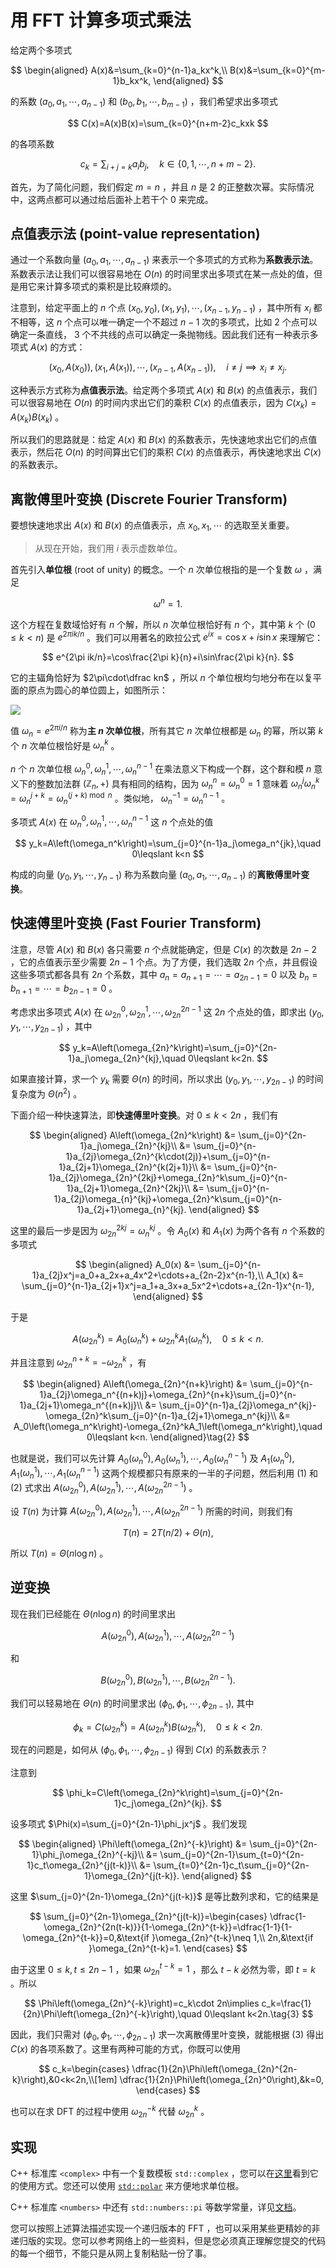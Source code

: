 # 用 FFT 计算多项式乘法

给定两个多项式

$$
\begin{aligned}
A(x)&=\sum_{k=0}^{n-1}a_kx^k,\\
B(x)&=\sum_{k=0}^{m-1}b_kx^k,
\end{aligned}
$$

的系数 $\left(a_0,a_1,\cdots,a_{n-1}\right)$ 和 $\left(b_0,b_1,\cdots,b_{m-1}\right)$ ，我们希望求出多项式

$$
C(x)=A(x)B(x)=\sum_{k=0}^{n+m-2}c_kxk
$$

的各项系数

$$
c_k=\sum_{i+j=k}a_ib_j,\quad k\in\{0,1,\cdots,n+m-2\}.
$$

首先，为了简化问题，我们假定 $m=n$ ，并且 $n$ 是 $2$ 的正整数次幂。实际情况中，这两点都可以通过给后面补上若干个 $0$ 来完成。

## 点值表示法 (point-value representation)

通过一个系数向量 $\left(a_0,a_1,\cdots,a_{n-1}\right)$ 来表示一个多项式的方式称为**系数表示法**。系数表示法让我们可以很容易地在 $O(n)$ 的时间里求出多项式在某一点处的值，但是用它来计算多项式的乘积是比较麻烦的。

注意到，给定平面上的 $n$ 个点 $\left(x_0,y_0\right),\left(x_1,y_1\right),\cdots,\left(x_{n-1},y_{n-1}\right)$ ，其中所有 $x_i$ 都不相等，这 $n$ 个点可以唯一确定一个不超过 $n-1$ 次的多项式，比如 $2$ 个点可以确定一条直线， $3$ 个不共线的点可以确定一条抛物线。因此我们还有一种表示多项式 $A(x)$ 的方式：

$$
\left(x_0,A\left(x_0\right)\right),\left(x_1,A\left(x_1\right)\right),\cdots,\left(x_{n-1},A\left(x_{n-1}\right)\right),\quad i\neq j\implies x_i\neq x_j.
$$

这种表示方式称为**点值表示法**。给定两个多项式 $A(x)$ 和 $B(x)$ 的点值表示，我们可以很容易地在 $O(n)$ 的时间内求出它们的乘积 $C(x)$ 的点值表示，因为 $C\left(x_k\right)=A\left(x_k\right)B\left(x_k\right)$ 。

所以我们的思路就是：给定 $A(x)$ 和 $B(x)$ 的系数表示，先快速地求出它们的点值表示，然后花 $O(n)$ 的时间算出它们的乘积 $C(x)$ 的点值表示，再快速地求出 $C(x)$ 的系数表示。

## 离散傅里叶变换 (Discrete Fourier Transform)

要想快速地求出 $A(x)$ 和 $B(x)$ 的点值表示，点 $x_0,x_1,\cdots$ 的选取至关重要。

> 从现在开始，我们用 $i$ 表示虚数单位。

首先引入**单位根** (root of unity) 的概念。一个 $n$ 次单位根指的是一个复数 $\omega$ ，满足

$$
\omega^n=1.
$$

这个方程在复数域恰好有 $n$ 个解，所以 $n$ 次单位根恰好有 $n$ 个，其中第 $k$ 个 ($0\leqslant k<n$) 是 $e^{2\pi ik/n}$ 。我们可以用著名的欧拉公式 $e^{ix}=\cos x+i\sin x$ 来理解它：

$$
e^{2\pi ik/n}=\cos\frac{2\pi k}{n}+i\sin\frac{2\pi k}{n}.
$$

它的主辐角恰好为 $2\pi\cdot\dfrac kn$ ，所以 $n$ 个单位根均匀地分布在以复平面的原点为圆心的单位圆上，如图所示：

![](img/root_of_unity.png)

值 $\omega_n=e^{2\pi i/n}$ 称为**主 $n$ 次单位根**，所有其它 $n$ 次单位根都是 $\omega_n$ 的幂，所以第 $k$ 个 $n$ 次单位根恰好是 $\omega_n^k$ 。

$n$ 个 $n$ 次单位根 $\omega_n^0,\omega_n^1,\cdots,\omega_n^{n-1}$ 在乘法意义下构成一个群，这个群和模 $n$ 意义下的整数加法群 $\left(\mathbb Z_n,+\right)$ 具有相同的结构，因为 $\omega_n^n=\omega_n^0=1$ 意味着 $\omega_n^j\omega_n^k=\omega_n^{j+k}=\omega_n^{(j+k)\bmod n}$ 。类似地， $\omega_n^{-1}=\omega_n^{n-1}$ 。

多项式 $A(x)$ 在 $\omega_n^0,\omega_n^1,\cdots,\omega_n^{n-1}$ 这 $n$ 个点处的值

$$
y_k=A\left(\omega_n^k\right)=\sum_{j=0}^{n-1}a_j\omega_n^{jk},\quad 0\leqslant k<n
$$

构成的向量 $\left(y_0,y_1,\cdots,y_{n-1}\right)$ 称为系数向量 $\left(a_0,a_1,\cdots,a_{n-1}\right)$ 的**离散傅里叶变换**。

## 快速傅里叶变换 (Fast Fourier Transform)

注意，尽管 $A(x)$ 和 $B(x)$ 各只需要 $n$ 个点就能确定，但是 $C(x)$ 的次数是 $2n-2$ ，它的点值表示至少需要 $2n-1$ 个点。为了方便，我们选取 $2n$ 个点，并且假设这些多项式都各具有 $2n$ 个系数，其中 $a_n=a_{n+1}=\cdots=a_{2n-1}=0$ 以及 $b_n=b_{n+1}=\cdots=b_{2n-1}=0$ 。

考虑求出多项式 $A(x)$ 在 $\omega_{2n}^0,\omega_{2n}^1,\cdots,\omega_{2n}^{2n-1}$ 这 $2n$ 个点处的值，即求出 $\left(y_0,y_1,\cdots,y_{2n-1}\right)$ ，其中

$$
y_k=A\left(\omega_{2n}^k\right)=\sum_{j=0}^{2n-1}a_j\omega_{2n}^{kj},\quad 0\leqslant k<2n.
$$

如果直接计算，求一个 $y_k$ 需要 $\Theta(n)$ 的时间，所以求出 $\left(y_0,y_1,\cdots,y_{2n-1}\right)$ 的时间复杂度为 $\Theta\left(n^2\right)$ 。

下面介绍一种快速算法，即**快速傅里叶变换**。对 $0\leqslant k<2n$ ，我们有

$$
\begin{aligned}
A\left(\omega_{2n}^k\right)
&= \sum_{j=0}^{2n-1}a_j\omega_{2n}^{kj}\\
&= \sum_{j=0}^{n-1}a_{2j}\omega_{2n}^{k\cdot(2j)}+\sum_{j=0}^{n-1}a_{2j+1}\omega_{2n}^{k(2j+1)}\\
&= \sum_{j=0}^{n-1}a_{2j}\omega_{2n}^{2kj}+\omega_{2n}^k\sum_{j=0}^{n-1}a_{2j+1}\omega_{2n}^{2kj}\\
&= \sum_{j=0}^{n-1}a_{2j}\omega_{n}^{kj}+\omega_{2n}^k\sum_{j=0}^{n-1}a_{2j+1}\omega_{n}^{kj}.
\end{aligned}
$$

这里的最后一步是因为 $\omega_{2n}^{2kj}=\omega_n^{kj}$ 。令 $A_0(x)$ 和 $A_1(x)$ 为两个各有 $n$ 个系数的多项式

$$
\begin{aligned}
A_0(x) &= \sum_{j=0}^{n-1}a_{2j}x^j=a_0+a_2x+a_4x^2+\cdots+a_{2n-2}x^{n-1},\\
A_1(x) &= \sum_{j=0}^{n-1}a_{2j+1}x^j=a_1+a_3x+a_5x^2+\cdots+a_{2n-1}x^{n-1},
\end{aligned}
$$

于是

$$
A\left(\omega_{2n}^k\right)=A_0\left(\omega_n^k\right)+\omega_{2n}^kA_1\left(\omega_n^k\right),\quad 0\leqslant k<n.\tag{1}
$$

并且注意到 $\omega_{2n}^{n+k}=-\omega_{2n}^k$ ，有

$$
\begin{aligned}
A\left(\omega_{2n}^{n+k}\right)
&= \sum_{j=0}^{n-1}a_{2j}\omega_n^{(n+k)j}+\omega_{2n}^{n+k}\sum_{j=0}^{n-1}a_{2j+1}\omega_n^{(n+k)j}\\
&= \sum_{j=0}^{n-1}a_{2j}\omega_n^{kj}-\omega_{2n}^k\sum_{j=0}^{n-1}a_{2j+1}\omega_n^{kj}\\
&= A_0\left(\omega_n^k\right)-\omega_{2n}^kA_1\left(\omega_n^k\right),\quad 0\leqslant k<n.
\end{aligned}\tag{2}
$$

也就是说，我们可以先计算 $A_0\left(\omega_n^0\right),A_0\left(\omega_n^1\right),\cdots,A_0\left(\omega_n^{n-1}\right)$ 及 $A_1\left(\omega_n^0\right),A_1\left(\omega_n^1\right),\cdots,A_1\left(\omega_n^{n-1}\right)$ 这两个规模都只有原来的一半的子问题，然后利用 $(1)$ 和 $(2)$ 式求出 $A\left(\omega_{2n}^0\right),A\left(\omega_{2n}^1\right),\cdots,A\left(\omega_{2n}^{2n-1}\right)$ 。

设 $T(n)$ 为计算 $A\left(\omega_{2n}^0\right),A\left(\omega_{2n}^1\right),\cdots,A\left(\omega_{2n}^{2n-1}\right)$ 所需的时间，则我们有

$$
T(n)=2T(n/2)+\Theta(n),
$$

所以 $T(n)=\Theta\left(n\log n\right)$ 。

## 逆变换

现在我们已经能在 $\Theta(n\log n)$ 的时间里求出

$$
A\left(\omega_{2n}^0\right),A\left(\omega_{2n}^1\right),\cdots,A\left(\omega_{2n}^{2n-1}\right)
$$

和

$$
B\left(\omega_{2n}^0\right),B\left(\omega_{2n}^1\right),\cdots,B\left(\omega_{2n}^{2n-1}\right).
$$

我们可以轻易地在 $\Theta(n)$ 的时间里求出 $\left(\phi_0,\phi_1,\cdots,\phi_{2n-1}\right)$, 其中

$$
\phi_k=C\left(\omega_{2n}^k\right)=A\left(\omega_{2n}^k\right)B\left(\omega_{2n}^k\right),\quad 0\leqslant k<2n.
$$

现在的问题是，如何从 $\left(\phi_0,\phi_1,\cdots,\phi_{2n-1}\right)$ 得到 $C(x)$ 的系数表示？

注意到

$$
\phi_k=C\left(\omega_{2n}^k\right)=\sum_{j=0}^{2n-1}c_j\omega_{2n}^{kj}.
$$

设多项式 $\Phi(x)=\sum_{j=0}^{2n-1}\phi_jx^j$ 。我们发现

$$
\begin{aligned}
\Phi\left(\omega_{2n}^{-k}\right)
&= \sum_{j=0}^{2n-1}\phi_j\omega_{2n}^{-kj}\\
&= \sum_{j=0}^{2n-1}\sum_{t=0}^{2n-1}c_t\omega_{2n}^{j(t-k)}\\
&= \sum_{t=0}^{2n-1}c_t\sum_{j=0}^{2n-1}\omega_{2n}^{j(t-k)}.
\end{aligned}
$$

这里 $\sum_{j=0}^{2n-1}\omega_{2n}^{j(t-k)}$ 是等比数列求和，它的结果是

$$
\sum_{j=0}^{2n-1}\omega_{2n}^{j(t-k)}=\begin{cases}
\dfrac{1-\omega_{2n}^{2n(t-k)}}{1-\omega_{2n}^{t-k}}=\dfrac{1-1}{1-\omega_{2n}^{t-k}}=0,&\text{if }\omega_{2n}^{t-k}\neq 1,\\
2n,&\text{if }\omega_{2n}^{t-k}=1.
\end{cases}
$$

由于这里 $0\leqslant k,t\leqslant 2n-1$ ，如果 $\omega_{2n}^{t-k}=1$ ，那么 $t-k$ 必然为零，即 $t=k$ 。所以

$$
\Phi\left(\omega_{2n}^{-k}\right)=c_k\cdot 2n\implies c_k=\frac{1}{2n}\Phi\left(\omega_{2n}^{-k}\right),\quad 0\leqslant k<2n.\tag{3}
$$

因此，我们只需对 $\left(\phi_0,\phi_1,\cdots,\phi_{2n-1}\right)$ 求一次离散傅里叶变换，就能根据 $(3)$ 得出 $C(x)$ 的各项系数了。这里有两种可能的方式，你既可以使用

$$
c_k=\begin{cases}
\dfrac{1}{2n}\Phi\left(\omega_{2n}^{2n-k}\right),&0<k<2n,\\[1em]
\dfrac{1}{2n}\Phi\left(\omega_{2n}^0\right),&k=0,
\end{cases}
$$

也可以在求 DFT 的过程中使用 $\omega_{2n}^{-k}$ 代替 $\omega_{2n}^k$ 。

## 实现

C++ 标准库 `<complex>` 中有一个复数模板 `std::complex` ，您可以在[这里](https://en.cppreference.com/w/cpp/numeric/complex)看到它的使用方式。您还可以使用 [`std::polar`](https://en.cppreference.com/w/cpp/numeric/complex/polar) 来方便地求单位根。

C++ 标准库 `<numbers>` 中还有 `std::numbers::pi` 等数学常量，详见[文档](https://en.cppreference.com/w/cpp/numeric/constants)。

您可以按照上述算法描述实现一个递归版本的 FFT ，也可以采用某些更精妙的非递归版的实现。您可以参考网络上的一些资料，但是您必须真正理解您提交的代码的每一个细节，不能只是从网上复制粘贴一份了事。